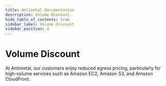 ```yaml
---
title: Antimetal Documentation
description: Volume Discount.
hide_table_of_contents: true
sidebar_label: Volume Discount
sidebar_position: 4
---
```


# Volume Discount

At Antimetal, our customers enjoy reduced egress pricing, particularly for high-volume services such as Amazon EC2, Amazon S3, and Amazon CloudFront.
